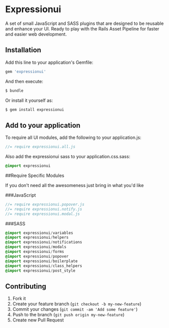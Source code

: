 # Expressionui

A set of small JavaScript and SASS plugins that are designed to be reusable and enhance your UI. Ready to play with the Rails Asset Pipeline for faster and easier web development.

## Installation

Add this line to your application's Gemfile:

```ruby
gem 'expressionui'
```

And then execute:

```ruby
$ bundle
```

Or install it yourself as:

```ruby
$ gem install expressionui
```

## Add to your application

To require all UI modules, add the following to your application.js:

```javascript
//= require expressionui.all.js
```

Also add the expressionui sass to your application.css.sass:

```sass
@import expressionui
```

##Require Specific Modules

If you don't need all the awesomeness just bring in what you'd like

###JavaScript

```javascript
//= require expressionui.popover.js
//= require expressionui.notify.js
//= require expressionui.modal.js
```

###SASS

```sass
@import expressionui/variables
@import expressionui/helpers
@import expressionui/notifications
@import expressionui/modals
@import expressionui/forms
@import expressionui/popover
@import expressionui/boilerplate
@import expressionui/class_helpers
@import expressionui/post_style
```

## Contributing

1. Fork it
2. Create your feature branch (`git checkout -b my-new-feature`)
3. Commit your changes (`git commit -am 'Add some feature'`)
4. Push to the branch (`git push origin my-new-feature`)
5. Create new Pull Request
